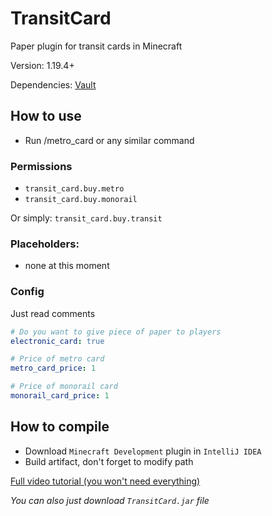 # TransitCard

Paper plugin for transit cards in Minecraft

Version: 1.19.4+

Dependencies: [Vault](https://www.spigotmc.org/resources/vault.34315/)

## How to use
- Run /metro_card or any similar command

### Permissions
- `transit_card.buy.metro`
- `transit_card.buy.monorail`

Or simply: `transit_card.buy.transit`

### Placeholders:
- none at this moment

### Config

Just read comments

```yml
# Do you want to give piece of paper to players
electronic_card: true

# Price of metro card
metro_card_price: 1

# Price of monorail card
monorail_card_price: 1
```

## How to compile
- Download `Minecraft Development` plugin in `IntelliJ IDEA`
- Build artifact, don't forget to modify path

[Full video tutorial (you won't need everything)](https://www.youtube.com/watch?v=5DBJcz0ceaw)

*You can also just download `TransitCard.jar` file*
